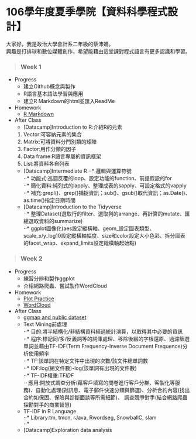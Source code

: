 # 106學年度夏季學院【資料科學程式設計】  
大家好，我是政治大學會計系二年級的蔡沛姍。  
興趣是打排球和數位媒體創作，希望能藉由這堂課對程式語言有更多認識和學習。  
>### Week 1  
* Progress  
  + 建立Github概念與製作  
  + R語言基本語法學習與應用  
  + 建立R Markdown的html並匯入ReadMe
* Homework  
  + [R Markdown](https://pei4.github.io/cs-x-programming/week1/HW1)
* After Class  
  + [Datacamp]Introduction to R:介紹R的元素  
  1. Vector:可容納元素的集合  
  2. Matrix:可將資料分門別類的矩陣  
  3. Factor:用作分類的因子  
  4. Data frame:R語言專屬的資訊框架  
  5. List:將資料各自列表  
  + [Datacamp]Intermediate R
     ⋅⋅* 邏輯與運算符號  
     ⋅⋅* 功能式:巡迴反覆的loop、設定功能的function、前提假設的for  
     ⋅⋅* 簡化資料:純列式的lapply、整理成表的sapply、可設定格式的vapply  
     ⋅⋅* 補充:grepl()、grep()捕捉資訊；sub()、gsub()取代資訊；as.Date()、as.time()指定日期時間  
  + [Datacamp]Introduction to the Tidyverse  
     ⋅⋅* 整理Dataset(選取行的filter、選取列的arrange、再計算的mutate、匯總選取資料的summarize)  
     ⋅⋅* ggplot圖像化(aes設定縱橫軸、geom_設定圖表類型、scale_x/y_log10設定縱橫軸幅度、size和color設定大小色彩、拆分圖表的facet_wrap、expand_limits設定縱橫軸起始點)  

>### Week 2  
* Progress  
  + 練習分辨和製作ggplot  
  + 介紹網路爬蟲、嘗試製作WordCloud  
* Homework  
  + [Plot Practice](https://pei4.github.io/cs-x-programming/week2/HW2_part1)  
  + [WordCloud](https://pei4.github.io/cs-x-programming/week2/HW2_part2)  
* After Class  
  + [ggmap and public dataset](https://pei4.github.io/cs-x-programming/week2/ggmap/ggmap_with_public_dataset.html)  
  + Text Mining前處理  
     ⋅⋅* 目的:將半結構化/非結構資料經過統計演算，以取得其中必要的資訊  
     ⋅⋅* 程序:標記同/多/反義詞等的詞庫處理、移除後綴的字根還原、過濾篩選單詞並藉由TF-IDF(Term Frequency-Inverse Document Frequence)分析使用頻率   
     ⋅⋅* TF:該單詞在特定文件中出現的次數/該文件總單詞數  
     ⋅⋅* IDF:log(總文件數)-log(該單詞有出現的文件數)  
     ⋅⋅* TF-IDF權重:TF*IDF  
     ⋅⋅* 應用:開放式調查分析(藉客戶填寫的問卷進行客戶分群、客製化等服務)、自動化處理(對訊息、電子郵件快速分類與篩選)、分析合約內容(找出合約如保固、保險與診斷面談等所需細節)、
   調查競爭對手(結合網路爬蟲探勘對手的商業智慧)  
  + TF-IDF in R Language  
     ⋅⋅* Library:tm, tmcn, rJava, Rwordseg, SnowballC, slam  
     ⋅⋅*     
  + [Datacamp]Exploration data analysis  




